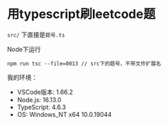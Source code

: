 # 用typescript刷leetcode题

`src/` 下直接是`题号.ts`

Node下运行
```
npm run tsc --file=0013 // src下的题号，不带文件扩展名
```

我的环境：
* VSCode版本: 1.66.2
* Node.js: 16.13.0
* TypeScript: 4.6.3
* OS: Windows_NT x64 10.0.19044